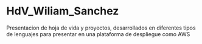 # HdV_Wiliam_Sanchez
Presentacion de hoja de vida y proyectos, desarrollados en diferentes tipos de lenguajes para presentar en una plataforma de despliegue como AWS
